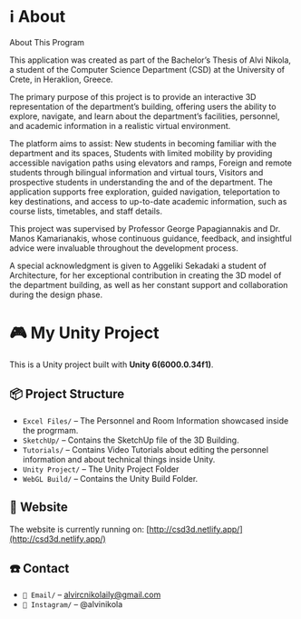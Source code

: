 # ℹ️ About

About This Program

This application was created as part of the Bachelor’s Thesis of Alvi Nikola, a student of the Computer Science Department (CSD) at the University of Crete, in Heraklion, Greece.

The primary purpose of this project is to provide an interactive 3D representation of the department’s building, offering users the ability to explore, navigate, and learn about the department’s facilities, personnel, and academic information in a realistic virtual environment.

The platform aims to assist:
New students in becoming familiar with the department and its spaces,
Students with limited mobility by providing accessible navigation paths using elevators and ramps,
Foreign and remote students through bilingual information and virtual tours,
Visitors and prospective students in understanding the and of the department.
The application supports free exploration, guided navigation, teleportation to key destinations, and access to up-to-date academic information, such as course lists, timetables, and staff details.

This project was supervised by Professor George Papagiannakis and Dr. Manos Kamarianakis, whose continuous guidance, feedback, and insightful advice were invaluable throughout the development process.

A special acknowledgment is given to Aggeliki Sekadaki a student of Architecture, for her exceptional contribution in creating the 3D model of the department building, as well as her constant support and collaboration during the design phase.

# 🎮 My Unity Project

This is a Unity project built with **Unity 6(6000.0.34f1)**.

## 📦 Project Structure

- `Excel Files/` – The Personnel and Room Information showcased inside the progrmam.
- `SketchUp/` – Contains the SketchUp file of the 3D Building.
- `Tutorials/` – Contains Video Tutorials about editing the personnel information and about technical things inside Unity.
- `Unity Project/` – The Unity Project Folder
- `WebGL Build/` – Contains the Unity Build Folder.

## 🚀 Website

The website is currently running on: [http://csd3d.netlify.app/](http://csd3d.netlify.app/)

## ☎️ Contact

- `📩 Email/` – [alvircnikolaily@gmail.com](alvircnikolaily@gmail.com)
- `📲 Instagram/` – @alvinikola
